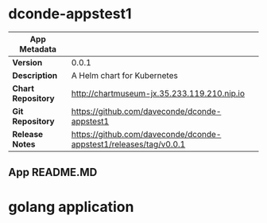 # dconde-appstest1

|App Metadata||
|---|---|
| **Version** | 0.0.1 |
| **Description** | A Helm chart for Kubernetes |
| **Chart Repository** | http://chartmuseum-jx.35.233.119.210.nip.io |
| **Git Repository** | https://github.com/daveconde/dconde-appstest1 |
| **Release Notes** | https://github.com/daveconde/dconde-appstest1/releases/tag/v0.0.1 |

## App README.MD

# golang application
